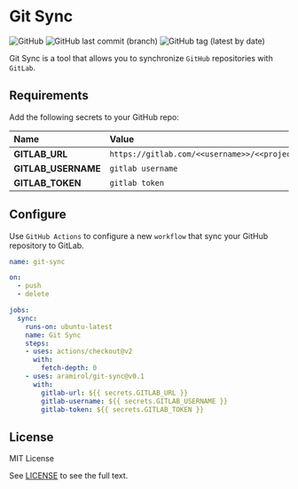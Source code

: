 # Git Sync

![GitHub](https://img.shields.io/github/license/aramirol/git-sync)
![GitHub last commit (branch)](https://img.shields.io/github/last-commit/aramirol/git-sync/main?logo=github)
![GitHub tag (latest by date)](https://img.shields.io/github/v/tag/aramirol/git-sync?logo=git&logoColor=white)

Git Sync is a tool that allows you to synchronize `GitHub` repositories with `GitLab`.

## Requirements

Add the following secrets to your GitHub repo:

| Name  | Value  |
|:----------|:----------|
| **GITLAB_URL**  | `https://gitlab.com/<<username>>/<<project>>`  |
| **GITLAB_USERNAME**    | `gitlab username`    |
| **GITLAB_TOKEN**   | `gitlab token`    |

## Configure

Use `GitHub Actions` to configure a new `workflow` that sync your GitHub repository to GitLab.

```yml
name: git-sync

on: 
  - push
  - delete

jobs:
  sync:
    runs-on: ubuntu-latest
    name: Git Sync
    steps:
    - uses: actions/checkout@v2
      with:
        fetch-depth: 0
    - uses: aramirol/git-sync@v0.1
      with:
        gitlab-url: ${{ secrets.GITLAB_URL }}
        gitlab-username: ${{ secrets.GITLAB_USERNAME }}
        gitlab-token: ${{ secrets.GITLAB_TOKEN }}

```

## License

MIT License

See [LICENSE](https://github.com/aramirol/git-sync/blob/main/LICENSE) to see the full text.
